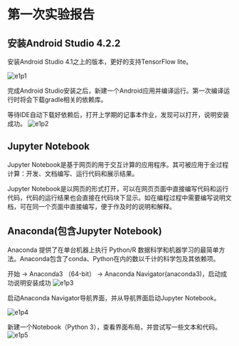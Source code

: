 # 第一次实验报告

## 安装Android Studio 4.2.2

安装Android Studio 4.1之上的版本，更好的支持TensorFlow lite。

![e1p1](D:\SoftwarePractice\E1\E1.assets\e1p1.png)

完成Android Studio安装之后，新建一个Android应用并编译运行。第一次编译运行时将会下载gradle相关的依赖库。

等待IDE自动下载好依赖后，打开上学期的记事本作业，发现可以打开，说明安装成功。
![e1p2](D:\SoftwarePractice\E1\E1.assets\e1p2.png)

## Jupyter Notebook

Jupyter Notebook是基于网页的用于交互计算的应用程序。其可被应用于全过程计算：开发、文档编写、运行代码和展示结果。

Jupyter Notebook是以网页的形式打开，可以在网页页面中直接编写代码和运行代码，代码的运行结果也会直接在代码块下显示。如在编程过程中需要编写说明文档，可在同一个页面中直接编写，便于作及时的说明和解释。

## Anaconda(包含Jupyter Notebook)
Anaconda 提供了在单台机器上执行 Python/R 数据科学和机器学习的最简单方法。Anaconda包含了conda、Python在内的数以千计的科学包及其依赖项。

开始 → Anaconda3 （64-bit） → Anaconda Navigator(anaconda3)，启动成功说明安装成功
![e1p3](D:\SoftwarePractice\E1\E1.assets\e1p3.png)

启动Anaconda Navigator导航界面，并从导航界面启动Jupyter Notebook。

![e1p4](D:\SoftwarePractice\E1\E1.assets\e1p4.png)

新建一个Notebook（Python 3），查看界面布局，并尝试写一些文本和代码。
![e1p5](D:\SoftwarePractice\E1\E1.assets\e1p5.png)





